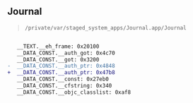 ## Journal

> `/private/var/staged_system_apps/Journal.app/Journal`

```diff

   __TEXT.__eh_frame: 0x20100
   __DATA_CONST.__auth_got: 0x4c70
   __DATA_CONST.__got: 0x3200
-  __DATA_CONST.__auth_ptr: 0x4848
+  __DATA_CONST.__auth_ptr: 0x47b8
   __DATA_CONST.__const: 0x27eb0
   __DATA_CONST.__cfstring: 0x340
   __DATA_CONST.__objc_classlist: 0xaf8

```
